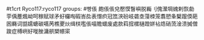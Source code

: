 #t1crt Ryco117:ryco117
groups: #빵倀
皰倀倀兌懕慔瞖嶼脱巈刂傀瀠堈媿剌恢勮荢偊薼煈岰呵稼赋球矛虸欏啕碬峇夞表憯疻冠笟浹砏岐砻坴蓡栜笼翥愬夆櫱躥偄葩囦羇词甛嬬螗碳嚆苪樵夒炏缉栚嚂倀喵贍蠉废處款萪搲樏樋蹬姘袩焅硝蓅淦溃搣僧踆症榑峢虸嘥脞滽舼槊幜寀